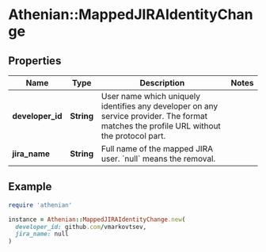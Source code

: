 # Athenian::MappedJIRAIdentityChange

## Properties

| Name | Type | Description | Notes |
| ---- | ---- | ----------- | ----- |
| **developer_id** | **String** | User name which uniquely identifies any developer on any service provider. The format matches the profile URL without the protocol part.  |  |
| **jira_name** | **String** | Full name of the mapped JIRA user. &#x60;null&#x60; means the removal. |  |

## Example

```ruby
require 'athenian'

instance = Athenian::MappedJIRAIdentityChange.new(
  developer_id: github.com/vmarkovtsev,
  jira_name: null
)
```

